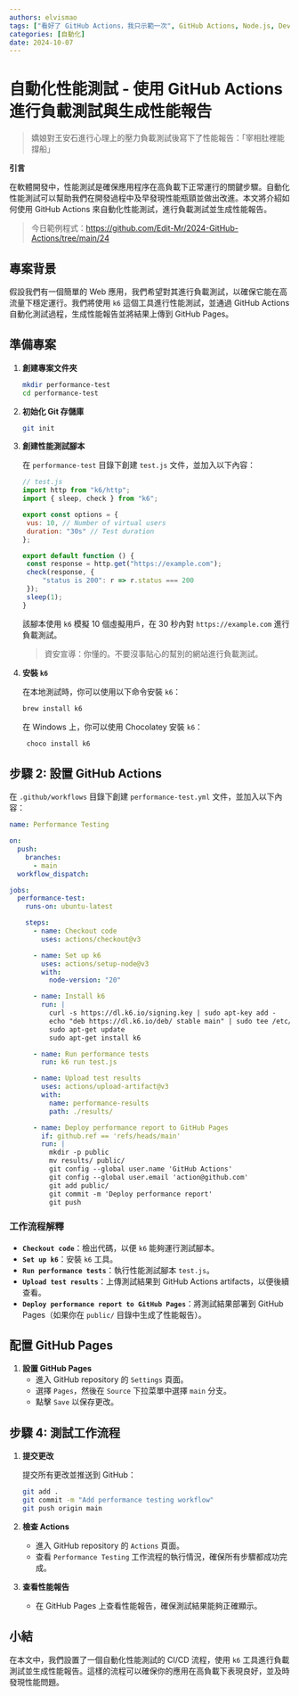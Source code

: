 ```yaml
---
authors: elvismao
tags: ["看好了 GitHub Actions，我只示範一次", GitHub Actions, Node.js, DevOps]
categories: [自動化]
date: 2024-10-07
---
```


# 自動化性能測試 - 使用 GitHub Actions 進行負載測試與生成性能報告

> 嬌娘對王安石進行心理上的壓力負載測試後寫下了性能報告：「宰相肚裡能撐船」

**引言**

在軟體開發中，性能測試是確保應用程序在高負載下正常運行的關鍵步驟。自動化性能測試可以幫助我們在開發過程中及早發現性能瓶頸並做出改進。本文將介紹如何使用 GitHub Actions 來自動化性能測試，進行負載測試並生成性能報告。

> 今日範例程式：<https://github.com/Edit-Mr/2024-GitHub-Actions/tree/main/24>

## 專案背景

假設我們有一個簡單的 Web 應用，我們希望對其進行負載測試，以確保它能在高流量下穩定運行。我們將使用 `k6` 這個工具進行性能測試，並通過 GitHub Actions 自動化測試過程，生成性能報告並將結果上傳到 GitHub Pages。

## 準備專案

1. **創建專案文件夾**

   ```bash
   mkdir performance-test
   cd performance-test
   ```

2. **初始化 Git 存儲庫**

   ```bash
   git init
   ```

3. **創建性能測試腳本**

   在 `performance-test` 目錄下創建 `test.js` 文件，並加入以下內容：

   ```javascript
   // test.js
   import http from "k6/http";
   import { sleep, check } from "k6";

   export const options = {
   	vus: 10, // Number of virtual users
   	duration: "30s" // Test duration
   };

   export default function () {
   	const response = http.get("https://example.com");
   	check(response, {
   		"status is 200": r => r.status === 200
   	});
   	sleep(1);
   }
   ```

   該腳本使用 `k6` 模擬 10 個虛擬用戶，在 30 秒內對 `https://example.com` 進行負載測試。

   > 資安宣導：你懂的。不要沒事貼心的幫別的網站進行負載測試。

4. **安裝 `k6`**

   在本地測試時，你可以使用以下命令安裝 `k6`：

   ```bash
   brew install k6
   ```

   在 Windows 上，你可以使用 Chocolatey 安裝 `k6`：

   ```bash
    choco install k6
   ```

## 步驟 2: 設置 GitHub Actions

在 `.github/workflows` 目錄下創建 `performance-test.yml` 文件，並加入以下內容：

```yaml
name: Performance Testing

on:
  push:
    branches:
      - main
  workflow_dispatch:

jobs:
  performance-test:
    runs-on: ubuntu-latest

    steps:
      - name: Checkout code
        uses: actions/checkout@v3

      - name: Set up k6
        uses: actions/setup-node@v3
        with:
          node-version: "20"

      - name: Install k6
        run: |
          curl -s https://dl.k6.io/signing.key | sudo apt-key add -
          echo "deb https://dl.k6.io/deb/ stable main" | sudo tee /etc/apt/sources.list.d/k6.list
          sudo apt-get update
          sudo apt-get install k6

      - name: Run performance tests
        run: k6 run test.js

      - name: Upload test results
        uses: actions/upload-artifact@v3
        with:
          name: performance-results
          path: ./results/

      - name: Deploy performance report to GitHub Pages
        if: github.ref == 'refs/heads/main'
        run: |
          mkdir -p public
          mv results/ public/
          git config --global user.name 'GitHub Actions'
          git config --global user.email 'action@github.com'
          git add public/
          git commit -m 'Deploy performance report'
          git push
```

### 工作流程解釋

- **`Checkout code`**：檢出代碼，以便 `k6` 能夠運行測試腳本。
- **`Set up k6`**：安裝 `k6` 工具。
- **`Run performance tests`**：執行性能測試腳本 `test.js`。
- **`Upload test results`**：上傳測試結果到 GitHub Actions artifacts，以便後續查看。
- **`Deploy performance report to GitHub Pages`**：將測試結果部署到 GitHub Pages（如果你在 `public/` 目錄中生成了性能報告）。

## 配置 GitHub Pages

1. **設置 GitHub Pages**
   - 進入 GitHub repository 的 `Settings` 頁面。
   - 選擇 `Pages`，然後在 `Source` 下拉菜單中選擇 `main` 分支。
   - 點擊 `Save` 以保存更改。

## 步驟 4: 測試工作流程

1. **提交更改**

   提交所有更改並推送到 GitHub：

   ```bash
   git add .
   git commit -m "Add performance testing workflow"
   git push origin main
   ```

2. **檢查 Actions**
   - 進入 GitHub repository 的 `Actions` 頁面。
   - 查看 `Performance Testing` 工作流程的執行情況，確保所有步驟都成功完成。

3. **查看性能報告**
   - 在 GitHub Pages 上查看性能報告，確保測試結果能夠正確顯示。

## 小結

在本文中，我們設置了一個自動化性能測試的 CI/CD 流程，使用 `k6` 工具進行負載測試並生成性能報告。這樣的流程可以確保你的應用在高負載下表現良好，並及時發現性能問題。
